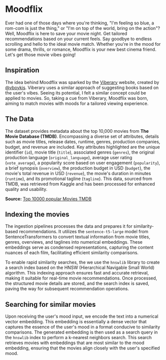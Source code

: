 # Moodflix


Ever had one of those days where you're thinking, "I'm feeling so blue, a rom-com is just the thing," or "I'm on top of the world, bring on the action"? Well, Moodflix is here to save your movie night.
Get tailored recommendations based on your current feels. Say goodbye to endless scrolling and hello to the ideal movie match.
Whether you're in the mood for some drama, thrills, or romance, Moodflix is your new best cinema friend. Let's get those movie vibes going!

## Inspiration
The idea behind Moodflix was sparked by the [Viberary](http://viberary.pizza) website, created by [@vboykis](https://twitter.com/vboykis).
Viberary uses a similar approach of suggesting books based on the user's vibes. Seeing its potential, I felt a similar concept could be applied to movies.
So, taking a cue from Viberary, Moodflix was born, aiming to match movies with moods for a tailored viewing experience.

## The Data
The dataset provides metadata about the top 10,000 movies from **The Movie Database (TMDB)**. Encompassing a diverse set of attributes, details such as movie titles, release dates, runtime, genres, production companies, budget, and revenue are included. Key attributes highlighted are the unique identifier (`id`), movie title (`title`), associated genres (`genres`), the original production language (`original_language`), average user rating (`vote_average`), a popularity score based on user engagement (`popularity`), a brief synopsis (`overview`), the production budget in USD (`budget`), the movie's total revenue in USD (`revenue`), the movie's duration in minutes (`runtime`), and its promotional tagline (`tagline`). This data, sourced from TMDB, was retrieved from Kaggle and has been processed for enhanced quality and usability.

**Source:** [Top 10000 popular Movies TMDB](https://www.kaggle.com/datasets/ursmaheshj/top-10000-popular-movies-tmdb-05-2023)

## Indexing the movies
The ingestion pipelines processes the data and prepares it for similarity-based recommendations.
It utilizes the `sentence-t5-large` model from SentenceTransformers to convert textual information from movie titles, genres, overviews, and taglines into numerical embeddings.
These embeddings serve as condensed representations, capturing the content nuances of each film, facilitating efficient similarity comparisons.

To enable rapid similarity searches, the we use the `hnswlib` library to create a search index based on the HNSW (Hierarchical Navigable Small World) algorithm.
This indexing approach ensures fast and accurate retrieval, making it suitable for real-time movie recommendations.
Once processed, the structured movie details are stored, and the search index is saved, paving the way for subsequent recommendation operations.

## Searching for similar movies
Upon receiving the user's mood input, we encode the text into a numerical vector embedding.
This embedding is essentially a dense vector that captures the essence of the user's mood in a format conducive to similarity comparisons.
The generated embedding is then used as a search query in the `hnswlib` index to perform a k-nearest neighbors search.
This search retrieves movies with embeddings that are most similar to the mood embedding, ensuring that the movies align closely with the user's specified mood.

